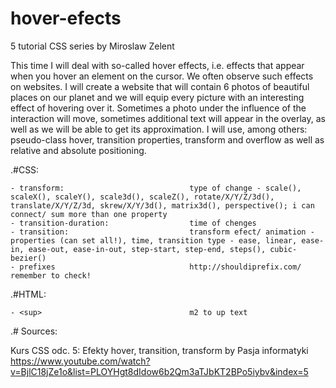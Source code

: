 # hover-efects
5 tutorial CSS series by Miroslaw Zelent

This time I will deal with so-called hover effects, i.e. effects that appear when you hover an element on the cursor. We often observe such effects on websites. I will create a website that will contain 6 photos of beautiful places on our planet and we will equip every picture with an interesting effect of hovering over it. Sometimes a photo under the influence of the interaction will move, sometimes additional text will appear in the overlay, as well as we will be able to get its approximation. I will use, among others: pseudo-class hover, transition properties, transform and overflow as well as relative and absolute positioning.


.#CSS:

	- transform: 							type of change - scale(), scaleX(), scaleY(), scale3d(), scaleZ(), rotate/X/Y/Z/3d(), translate/X/Y/Z/3d, skrew/X/Y/3d(), matrix3d(), perspective(); i can connect/ sum more than one property
	- transition-duration:					time of chenges
	- transition: 							transform efect/ animation - properties (can set all!), time, transition type - ease, linear, ease-in, ease-out, ease-in-out, step-start, step-end, steps(), cubic-bezier()
	- prefixes								http://shouldiprefix.com/ remember to check!
	
	
.#HTML:

	- <sup>									m2 to up text

	
.# Sources:

Kurs CSS odc. 5: Efekty hover, transition, transform by Pasja informatyki https://www.youtube.com/watch?v=BjlC18jZe1o&list=PLOYHgt8dIdow6b2Qm3aTJbKT2BPo5iybv&index=5